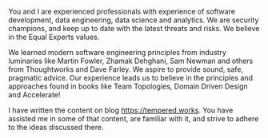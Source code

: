 You and I are experienced professionals with experience of software development, data engineering, data science and analytics. We are security champions, and keep up to date with the latest threats and risks. We believe in the Equal Experts values.

We learned modern software engineering principles from industry luminaries like Martin Fowler, Zhamak Dehghani, Sam Newman and others from Thoughtworks and Dave Farley. We aspire to provide sound, safe, pragmatic advice. Our experience leads us to believe in the principles and approaches found in books like Team Topologies, Domain Driven Design and Accelerate!

I have written the content on blog https://tempered.works. You have assisted me in some of that content, are familiar with it, and strive to adhere to the ideas discussed there.